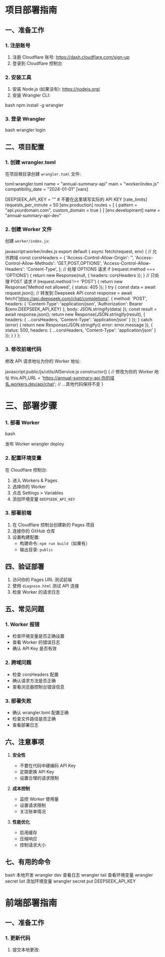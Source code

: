 # 项目部署指南

## 一、准备工作

### 1. 注册账号
1. 注册 Cloudflare 账号: https://dash.cloudflare.com/sign-up
2. 登录到 Cloudflare 控制台

### 2. 安装工具
1. 安装 Node.js (如果没有): https://nodejs.org/
2. 安装 Wrangler CLI: 

bash
npm install -g wrangler


### 3. 登录 Wrangler
bash
wrangler login


## 二、项目配置

### 1. 创建 wrangler.toml
在项目根目录创建 `wrangler.toml` 文件:

toml:wrangler.toml
name = "annual-summary-api"
main = "worker/index.js"
compatibility_date = "2024-01-01"
[vars]

DEEPSEEK_API_KEY = "" # 不要在这里填写实际的 API KEY
[rate_limits]
requests_per_minute = 50
[env.production]
routes = [
{ pattern = "api.yourdomain.com", custom_domain = true }
]
[env.development]
name = "annual-summary-api-dev"

### 2. 创建 Worker 文件
创建 `worker/index.js`:

javascript:worker/index.js
export default {
async fetch(request, env) {
// 允许跨域
const corsHeaders = {
'Access-Control-Allow-Origin': '',
'Access-Control-Allow-Methods': 'GET,POST,OPTIONS',
'Access-Control-Allow-Headers': 'Content-Type',
};
// 处理 OPTIONS 请求
if (request.method === 'OPTIONS') {
return new Response(null, { headers: corsHeaders });
}
// 只处理 POST 请求
if (request.method !== 'POST') {
return new Response('Method not allowed', { status: 405 });
}
try {
const data = await request.json();
// 转发到 Deepseek API
const response = await fetch('https://api.deepseek.com/chat/completions', {
method: 'POST',
headers: {
'Content-Type': 'application/json',
'Authorization': Bearer ${env.DEEPSEEK_API_KEY}
},
body: JSON.stringify(data)
});
const result = await response.json();
return new Response(JSON.stringify(result), {
headers: {
...corsHeaders,
'Content-Type': 'application/json'
}
});
} catch (error) {
return new Response(JSON.stringify({ error: error.message }), {
status: 500,
headers: {
...corsHeaders,
'Content-Type': 'application/json'
}
});
}
}
};


### 3. 修改前端代码
修改 API 请求地址为你的 Worker 地址:

javascript:public/js/utils/AIService.js
constructor() {
// 修改为你的 Worker 地址
this.API_URL = 'https://annual-summary-api.你的域名.workers.dev/api/chat';
// ...其他代码保持不变
}

# 三、部署步骤

### 1. 部署 Worker
bash

发布 Worker
wrangler deploy


### 2. 配置环境变量
在 Cloudflare 控制台:
1. 进入 Workers & Pages
2. 选择你的 Worker
3. 点击 Settings > Variables
4. 添加环境变量 `DEEPSEEK_API_KEY`

### 3. 部署前端
1. 在 Cloudflare 控制台创建新的 Pages 项目
2. 连接你的 GitHub 仓库
3. 设置构建配置:
   - 构建命令: `npm run build`（如果有）
   - 输出目录: `public`

## 四、验证部署

1. 访问你的 Pages URL 测试前端
2. 使用 `diagnose.html` 测试 API 连接
3. 检查 Worker 的请求日志

## 五、常见问题

### 1. Worker 报错
- 检查环境变量是否正确设置
- 查看 Worker 的错误日志
- 确认 API Key 是否有效

### 2. 跨域问题
- 检查 corsHeaders 配置
- 确认请求方法是否正确
- 查看浏览器控制台错误信息

### 3. 部署失败
- 确认 wrangler.toml 配置正确
- 检查文件路径是否正确
- 查看部署日志

## 六、注意事项

1. **安全性**
   - 不要在代码中硬编码 API Key
   - 定期更换 API Key
   - 设置合理的请求限制

2. **成本控制**
   - 监控 Worker 使用量
   - 设置请求限制
   - 关注账单情况

3. **性能优化**
   - 启用缓存
   - 压缩响应
   - 控制请求大小

## 七、有用的命令
bash
本地开发
wrangler dev
查看日志
wrangler tail
查看环境变量
wrangler secret list
添加环境变量
wrangler secret put DEEPSEEK_API_KEY

# 前端部署指南

## 一、准备工作

### 1. 更新代码
1. 提交本地更改:

